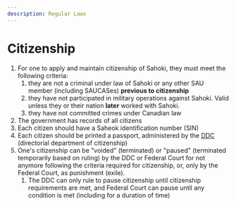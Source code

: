 ```yaml
---
description: Regular Laws
---
```


# Citizenship

1. For one to apply and maintain citizenship of Sahoki, they must meet the following criteria:
   1. they are not a criminal under law of Sahoki or any other SAU member (including SAUCASes) **previous to citizenship**
   2. they have not participated in military operations against Sahoki. Valid unless they or their nation **later** worked with Sahoki.
   3. they have not committed crimes under Canadian law
2. The government has records of all citizens
3. Each citizen should have a Saheok identification number (SIN)
4. Each citizen should be printed a passport, administered by the [DDC](../internal/departments/bureau-of-citizenship-mdit.md) (directorial department of citizenship)
5. One's citizenship can be "voided" (terminated) or "paused" (terminated temporarily based on ruling) by the DDC or Federal Court for not anymore following the criteria required for citizenship, or, only by the Federal Court, as punishment (exile).
   1. The DDC can only rule to pause citizenship until citizenship requirements are met, and Federal Court can pause until any condition is met (including for a duration of time)
